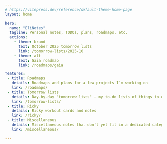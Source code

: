 ```yaml
---
# https://vitepress.dev/reference/default-theme-home-page
layout: home

hero:
  name: "EliNotes"
  tagline: Personal notes, TODOs, plans, roadmaps, etc.
  actions:
    - theme: brand
      text: October 2025 tomorrow lists
      link: /tomorrow-lists/2025-10
    - theme: alt
      text: Gaia roadmap
      link: /roadmaps/gaia

features:
 - title: Roadmaps
   details: Roadmaps and plans for a few projects I’m working on
   link: /roadmaps/
 - title: Tomorrow lists
   details: Day-by-day "tomorrow lists" — my to-do lists of things to do for the next day
   link: /tomorrow-lists/
 - title: Ricky
   details: Ricky workout cards and notes
   link: /ricky/
 - title: Miscellaneous
   details: Miscellaneous notes that don't yet fit in a dedicated category
   link: /miscellaneous/

---
```

